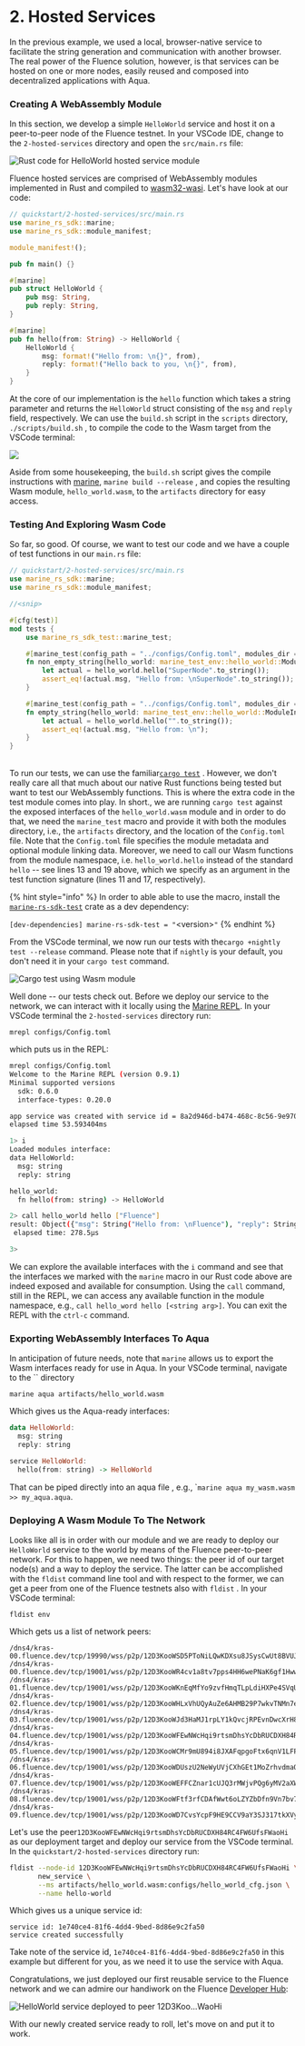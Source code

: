 # 2. Hosted Services

In the previous example, we used a local, browser-native service to facilitate the string generation and communication with another browser. The real power of the Fluence solution, however, is that services can be hosted on one or more nodes, easily reused and composed into decentralized applications with Aqua.

### Creating A WebAssembly Module

In this section, we develop a simple `HelloWorld` service and host it on a peer-to-peer node of the Fluence testnet. In your VSCode IDE, change to the `2-hosted-services` directory and open the `src/main.rs` file:

![Rust code for HelloWorld hosted service module](<../.gitbook/assets/image (44).png>)

Fluence hosted services are comprised of WebAssembly modules implemented in Rust and compiled to [wasm32-wasi](https://doc.rust-lang.org/stable/nightly-rustc/rustc\_target/spec/wasm32\_wasi/index.html). Let's have look at our code:

```rust
// quickstart/2-hosted-services/src/main.rs
use marine_rs_sdk::marine;
use marine_rs_sdk::module_manifest;

module_manifest!();

pub fn main() {}

#[marine]
pub struct HelloWorld {
    pub msg: String,
    pub reply: String,
}

#[marine]
pub fn hello(from: String) -> HelloWorld {
    HelloWorld {
        msg: format!("Hello from: \n{}", from),
        reply: format!("Hello back to you, \n{}", from),
    }
}
```

At the core of our implementation is the `hello` function which takes a string parameter and returns the `HelloWorld` struct consisting of the `msg` and `reply` field, respectively. We can use the `build.sh` script in the `scripts` directory,  `./scripts/build.sh` ,  to compile the code to the Wasm target from the VSCode terminal:

![](<../.gitbook/assets/image (37).png>)

Aside from some housekeeping, the `build.sh` script gives the compile instructions with [marine](https://crates.io/crates/marine), `marine build --release` , and copies the resulting Wasm module, `hello_world.wasm`, to the `artifacts` directory for easy access.

### Testing And Exploring Wasm Code

So far, so good. Of course, we want to test our code and we have a couple of test functions in our `main.rs` file:

```rust
// quickstart/2-hosted-services/src/main.rs
use marine_rs_sdk::marine;
use marine_rs_sdk::module_manifest;

//<snip>

#[cfg(test)]
mod tests {
    use marine_rs_sdk_test::marine_test;

    #[marine_test(config_path = "../configs/Config.toml", modules_dir = "../artifacts")]
    fn non_empty_string(hello_world: marine_test_env::hello_world::ModuleInterface) {
        let actual = hello_world.hello("SuperNode".to_string());
        assert_eq!(actual.msg, "Hello from: \nSuperNode".to_string());
    }

    #[marine_test(config_path = "../configs/Config.toml", modules_dir = "../artifacts")]
    fn empty_string(hello_world: marine_test_env::hello_world::ModuleInterface) {
        let actual = hello_world.hello("".to_string());
        assert_eq!(actual.msg, "Hello from: \n");
    }
}

```

\
&#x20;To run our tests, we can use the familiar[`cargo test`](https://doc.rust-lang.org/cargo/commands/cargo-test.html) . However, we don't really care all that much about our native Rust functions being tested but want to test our WebAssembly functions. This is where the extra code in the test module comes into play. In short., we are running `cargo test` against the exposed interfaces of the `hello_world.wasm` module and  in order to do that, we need the `marine_test` macro and provide it with both the modules directory, i.e., the `artifacts` directory, and the location of the `Config.toml` file. Note that the `Config.toml` file specifies the module metadata and optional module linking data. Moreover, we need to call our Wasm functions from the module namespace, i.e. `hello_world.hello` instead of the standard `hello` -- see lines 13 and 19 above, which we specify as an argument in the test function signature (lines 11 and 17, respectively).

{% hint style="info" %}
In order to able able to use the macro, install the [`marine-rs-sdk-test`](https://crates.io/crates/marine-rs-sdk-test) crate as a dev dependency:

`[dev-dependencies] marine-rs-sdk-test = "`\<version>`"`
{% endhint %}

From the VSCode terminal, we now run our tests with the`cargo +nightly test --release` command. Please note that if `nightly` is your default, you don't need it in your `cargo test` command.

![Cargo test using Wasm module](<../.gitbook/assets/image (33).png>)

Well done -- our tests check out. Before we deploy our service to the network, we can interact with it locally using the [Marine REPL](https://crates.io/crates/mrepl). In your VSCode terminal the `2-hosted-services` directory run:

```
mrepl configs/Config.toml
```

which puts us in the REPL:

```bash
mrepl configs/Config.toml
Welcome to the Marine REPL (version 0.9.1)
Minimal supported versions
  sdk: 0.6.0
  interface-types: 0.20.0

app service was created with service id = 8a2d946d-b474-468c-8c56-9e970ee64743
elapsed time 53.593404ms

1> i
Loaded modules interface:
data HelloWorld:
  msg: string
  reply: string

hello_world:
  fn hello(from: string) -> HelloWorld

2> call hello_world hello ["Fluence"]
result: Object({"msg": String("Hello from: \nFluence"), "reply": String("Hello back to you, \nFluence")})
 elapsed time: 278.5µs

3> 
```

We can explore the available interfaces with the `i` command and see that the interfaces we marked with the `marine` macro in our Rust code above are indeed exposed and available for consumption. Using the `call` command, still in the REPL, we can access any available function in the module namespace, e.g., `call hello_word hello [<string arg>]`. You can exit the REPL with the `ctrl-c` command.

### Exporting WebAssembly Interfaces To Aqua

In anticipation of future needs, note that `marine` allows us to export  the Wasm interfaces ready for use in Aqua. In your VSCode terminal, navigate to the \`\` directory&#x20;

```
marine aqua artifacts/hello_world.wasm
```

Which gives us the Aqua-ready interfaces:

```haskell
data HelloWorld:
  msg: string
  reply: string

service HelloWorld:
  hello(from: string) -> HelloWorld
```

That can be piped directly into an aqua file , e.g., \``marine aqua my_wasm.wasm >> my_aqua.aqua`.&#x20;

### Deploying A Wasm Module To The Network

Looks like all is in order with our module and we are ready to deploy our `HelloWorld` service to the world by means of the Fluence peer-to-peer network. For this to happen, we need two things: the peer id of our target node(s) and a way to deploy the service. The latter can be accomplished with the `fldist` command line tool and with respect to the former, we can get a peer from one of the Fluence testnets also with `fldist` . In your VSCode terminal:

```
fldist env
```

Which gets us a list of network peers:

```
/dns4/kras-00.fluence.dev/tcp/19990/wss/p2p/12D3KooWSD5PToNiLQwKDXsu8JSysCwUt8BVUJEqCHcDe7P5h45e
/dns4/kras-00.fluence.dev/tcp/19001/wss/p2p/12D3KooWR4cv1a8tv7pps4HH6wePNaK6gf1Hww5wcCMzeWxyNw51
/dns4/kras-01.fluence.dev/tcp/19001/wss/p2p/12D3KooWKnEqMfYo9zvfHmqTLpLdiHXPe4SVqUWcWHDJdFGrSmcA
/dns4/kras-02.fluence.dev/tcp/19001/wss/p2p/12D3KooWHLxVhUQyAuZe6AHMB29P7wkvTNMn7eDMcsqimJYLKREf
/dns4/kras-03.fluence.dev/tcp/19001/wss/p2p/12D3KooWJd3HaMJ1rpLY1kQvcjRPEvnDwcXrH8mJvk7ypcZXqXGE
/dns4/kras-04.fluence.dev/tcp/19001/wss/p2p/12D3KooWFEwNWcHqi9rtsmDhsYcDbRUCDXH84RC4FW6UfsFWaoHi
/dns4/kras-05.fluence.dev/tcp/19001/wss/p2p/12D3KooWCMr9mU894i8JXAFqpgoFtx6qnV1LFPSfVc3Y34N4h4LS
/dns4/kras-06.fluence.dev/tcp/19001/wss/p2p/12D3KooWDUszU2NeWyUVjCXhGEt1MoZrhvdmaQQwtZUriuGN1jTr
/dns4/kras-07.fluence.dev/tcp/19001/wss/p2p/12D3KooWEFFCZnar1cUJQ3rMWjvPQg6yMV2aXWs2DkJNSRbduBWn
/dns4/kras-08.fluence.dev/tcp/19001/wss/p2p/12D3KooWFtf3rfCDAfWwt6oLZYZbDfn9Vn7bv7g6QjjQxUUEFVBt
/dns4/kras-09.fluence.dev/tcp/19001/wss/p2p/12D3KooWD7CvsYcpF9HE9CCV9aY3SJ317tkXVykjtZnht2EbzDPm
```

Let's use the peer`12D3KooWFEwNWcHqi9rtsmDhsYcDbRUCDXH84RC4FW6UfsFWaoHi` as our deployment target and deploy our service from the VSCode terminal. In the `quickstart/2-hosted-services` directory run:

```bash
fldist --node-id 12D3KooWFEwNWcHqi9rtsmDhsYcDbRUCDXH84RC4FW6UfsFWaoHi \
       new_service \
       --ms artifacts/hello_world.wasm:configs/hello_world_cfg.json \
       --name hello-world
```

Which gives us a unique service id:

```
service id: 1e740ce4-81f6-4dd4-9bed-8d86e9c2fa50
service created successfully
```

Take note of the service id, `1e740ce4-81f6-4dd4-9bed-8d86e9c2fa50` in this example but different for you, as we need it to use the service with Aqua.

Congratulations, we just deployed our first reusable service to the Fluence network and we can admire our handiwork on the Fluence [Developer Hub](https://dash.fluence.dev):

![HelloWorld service deployed to peer 12D3Koo...WaoHi](<../.gitbook/assets/image (22).png>)

With our newly created service ready to roll, let's move on and put it to work.
